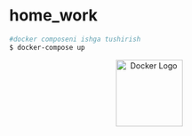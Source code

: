 # home_work

```bash
#docker composeni ishga tushirish
$ docker-compose up
```
<p align="center">
  <a href="https://sulky-longship-28e.notion.site/Docker-174ff5e619b08054966febbbc75797b8?pvs=4" target="_blank">
    <img src="https://lottie.host/5822737d-d5c9-4d72-bd3f-eb7d3beb245b/UT0ij2XRYj.json" width="120" alt="Docker Logo" />
  </a>
</p>

